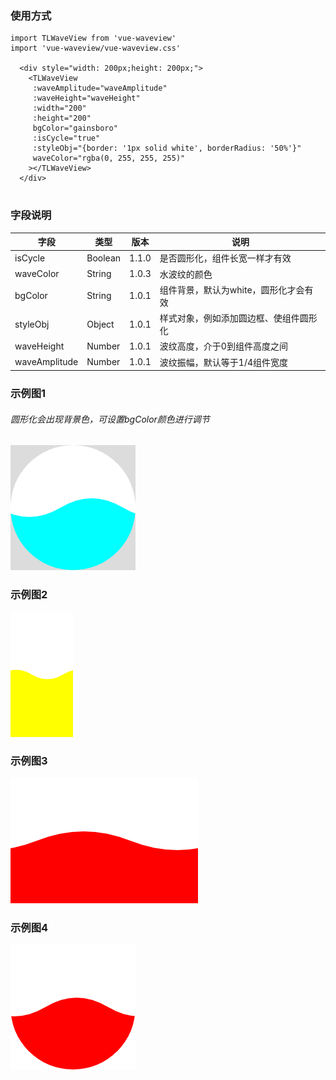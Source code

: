 ### 使用方式

```
import TLWaveView from 'vue-waveview'
import 'vue-waveview/vue-waveview.css'

  <div style="width: 200px;height: 200px;">
    <TLWaveView
     :waveAmplitude="waveAmplitude"
     :waveHeight="waveHeight"
     :width="200"
     :height="200"
     bgColor="gainsboro"
     :isCycle="true"
     :styleObj="{border: '1px solid white', borderRadius: '50%'}"
     waveColor="rgba(0, 255, 255, 255)"
    ></TLWaveView>
  </div>
	
```
### 字段说明
|字段|类型|版本|说明|
|  ----  |  ----  | ----  | ----  |
|isCycle|Boolean|1.1.0|是否圆形化，组件长宽一样才有效|
|waveColor|String|1.0.3|水波纹的颜色|
|bgColor|String|1.0.1|组件背景，默认为white，圆形化才会有效|
|styleObj|Object|1.0.1|样式对象，例如添加圆边框、使组件圆形化|
|waveHeight|Number|1.0.1|波纹高度，介于0到组件高度之间|
|waveAmplitude|Number|1.0.1|波纹振幅，默认等于1/4组件宽度|


### 示例图1
###### 圆形化会出现背景色，可设置bgColor颜色进行调节
![动图1](static/p1.png)

### 示例图2
![动图2](static/p2.png)

### 示例图3
![动图2](static/p3.png)

### 示例图4
![动图2](static/p4.png)